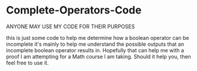 # Complete-Operators-Code
ANYONE MAY USE MY CODE FOR THEIR PURPOSES

this is just some code to help me determine how a boolean operator can be incomplete
it's mainly to help me understand the possible outputs that an incomplete boolean operator results in.
Hopefully that can help me with a proof I am attempting for a Math course I am taking.
Should it help you, then feel free to use it.
